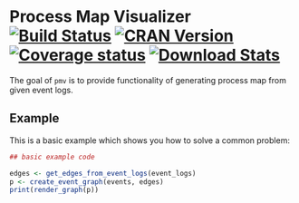 # Process Map Visualizer [![Build Status]][Travis] [![CRAN Version]][CRAN Link]  [![Coverage status]][Coverage status link] [![Download Stats]][CRAN Link]

[Build Status]: https://travis-ci.org/twang2218/pmv.svg?branch=master
[Travis]: https://travis-ci.org/twang2218/pmv

[CRAN Version]: http://www.r-pkg.org/badges/version/pmv
[CRAN Link]: https://cran.r-project.org/web/packages/pmv/index.html

[Coverage status]: https://codecov.io/gh/twang2218/pmv/branch/master/graph/badge.svg
[Coverage status link]: https://codecov.io/github/twang2218/pmv?branch=master

[Download Stats]: https://cranlogs.r-pkg.org/badges/grand-total/DiagrammeR?color=brightgreen

The goal of `pmv` is to provide functionality of generating process map from given event logs.

## Example

This is a basic example which shows you how to solve a common problem:

``` r
## basic example code

edges <- get_edges_from_event_logs(event_logs)
p <- create_event_graph(events, edges)
print(render_graph(p))
```
